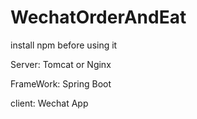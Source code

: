 # WechatOrderAndEat

install npm before using it

Server: Tomcat or Nginx

FrameWork: Spring Boot

client: Wechat App
